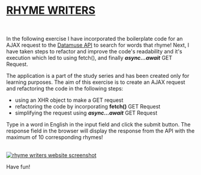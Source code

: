 <a href="https://ewwan.github.io/search-rhymes/"><h1>RHYME WRITERS</h1></a>
<wbr/>
    <div>
        <p>In the following exercise I have incorporated the boilerplate code for an AJAX request to the <a href="https://www.datamuse.com/api/">Datamuse API</a> to search for words that rhyme! Next, I have taken steps to refactor and improve the code's readability and it's execution which led to using fetch(), and finally <strong><em>async...await</em></strong> GET Request.</p>
    </div>
    <div>
        <p>The application is a part of the study series and has been created only for learning purposes. The aim of this exercise is to create an AJAX request and refactoring the code in the following steps:</p>
        <ul>
            <li>using an XHR object to make a GET request</li>
            <li>refactoring the code by incorporating <strong>fetch()</strong> GET Request</li>
            <li>simplifying the request using <strong><em>async...await</em></strong> GET Request</li>
        </ul>
    </div>
    <div>
        <p>Type in a word in English in the input field and click the submit button. The response field in the browser will display the response from the API with the maximum of 10 corresponding rhymes!</p><br />
        <a href="https://ewwan.github.io/search-rhymes/"><img src="https://i.imgur.com/Y5YsZ9W.png" alt="rhyme writers website screenshot" title="Rhyme Writers" /></a>
        <p>Have fun!</p>
    </div>
